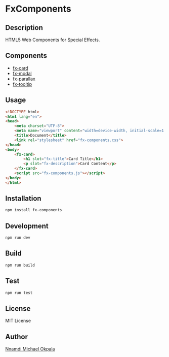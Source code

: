 # FxComponents
## Description
HTML5 Web Components for Special Effects.

## Components
- [fx-card]()
- [fx-modal]()
- [fx-parallax]()
- [fx-tooltip]()

## Usage
```html
<!DOCTYPE html>
<html lang="en">
<head>
    <meta charset="UTF-8">
    <meta name="viewport" content="width=device-width, initial-scale=1.0">
    <title>Document</title>
    <link rel="stylesheet" href="fx-components.css">
</head>
<body>
    <fx-card>
        <h1 slot="fx-title">Card Title</h1>
        <p slot="fx-description">Card Content</p>
    </fx-card>
    <script src="fx-components.js"></script>
</body>
</html>
```

## Installation
```bash
npm install fx-components
```

## Development
```bash
npm run dev
```

## Build
```bash
npm run build
```

## Test
```bash
npm run test
```

## License
MIT License

## Author
[Nnamdi Michael Okpala]()


